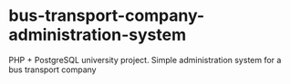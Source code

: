 # bus-transport-company-administration-system
PHP + PostgreSQL university project. Simple administration system for a bus transport company
